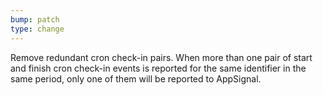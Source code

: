 ```yaml
---
bump: patch
type: change
---
```


Remove redundant cron check-in pairs. When more than one pair of start and finish cron check-in events is reported for the same identifier in the same period, only one of them will be reported to AppSignal.
